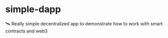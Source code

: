 # simple-dapp
🛰 Really simple decentralized app to demonstrate how to work with smart contracts and web3
